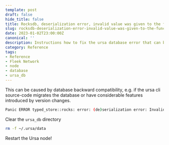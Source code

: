 ```yaml
---
template: post
draft: false
hide_title: false
title: Rocksdb, deserialization error, invalid value was given to the function
slug: rocksdb-deserialization-error-invalid-value-was-given-to-the-function
date: 2023-01-02T23:00:00Z
canonical: ''
description: Instructions how to fix the ursa database error that can be caused by the source-code migration
category: Reference
tags:
- Reference
- Fleek Network
- node
- database
- ursa_db
---
```


This can be caused by database backward compatibility, e.g. if the ursa cli source-code migrates the database or have considerable features introduced by version changes.

```sh
Panic ERROR typed_store::rocks: error: (de)serialization error: Invalid value was given to the function
```

Clear the `ursa_db` directory

```sh
rm -f ~/.ursa/data
```

Restart the Ursa node!